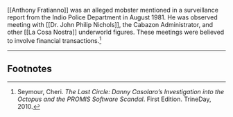 [[Anthony Fratianno]] was an alleged mobster mentioned in a surveillance report from the Indio Police Department in August 1981. He was observed meeting with [[Dr. John Philip Nichols]], the Cabazon Administrator, and other [[La Cosa Nostra]] underworld figures. These meetings were believed to involve financial transactions.[^1]

---
## Footnotes

[^1]: Seymour, Cheri. *The Last Circle: Danny Casolaro’s Investigation into the Octopus and the PROMIS Software Scandal*. First Edition. TrineDay, 2010.